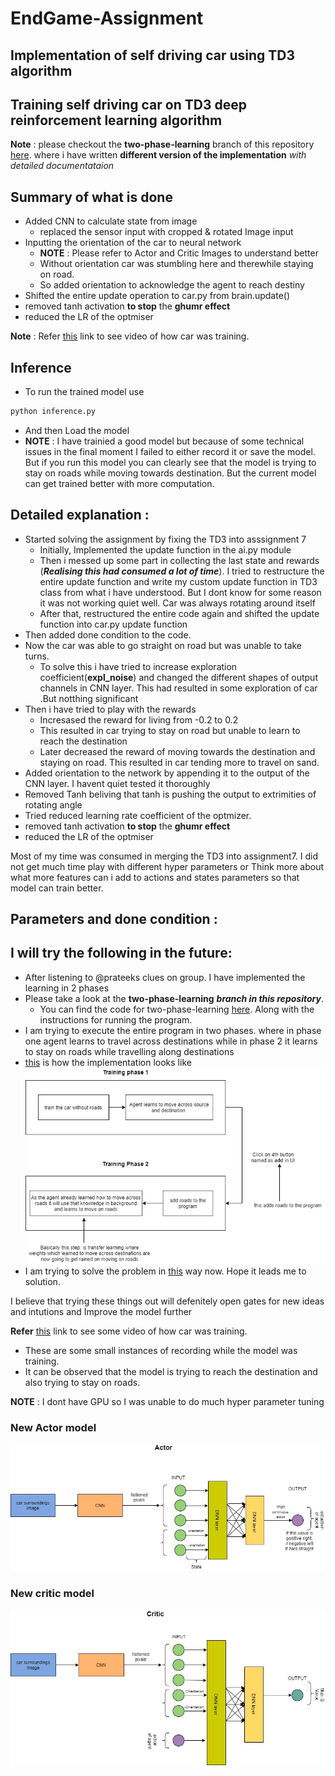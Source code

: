 # EndGame-Assignment

## Implementation of self driving car using TD3 algorithm

## Training self driving car on TD3 deep reinforcement learning algorithm 

__Note__ :  please checkout the __two-phase-learning__ branch of this repository [here](https://github.com/abhilashreddyy/EndGame-Assignment/tree/two-phase-learning). where i have written __different version of the implementation__ _with detailed documentataion_
## Summary of what is done 
- Added CNN to calculate state from image
    - replaced the sensor input with cropped & rotated Image input
- Inputting the orientation of the car to neural network
    - __NOTE__ : Please refer to Actor and Critic Images to understand better
    - Without orientation car was stumbling here and therewhile staying on road. 
    - So added orientation to acknowledge the agent to reach destiny
- Shifted the entire update operation to car.py from brain.update()
- removed tanh activation __to stop__ the __ghumr effect__
- reduced the LR of the optmiser

__Note__ : Refer [this](https://youtu.be/A6wUZMdBIzE) link to see video of how car was training.

## Inference
- To run the trained model use
``` sh
python inference.py
```
- And then Load the model
- __NOTE__ : I have trainied a good model but because of some technical issues in the final moment I failed to either record it or save the model. But if you run this model you can clearly see that the model is trying to stay on roads while moving towards destination. But the current model can get trained better with more computation.

## Detailed explanation :
- Started solving the assignment by fixing the TD3 into asssignment 7 
    - Initially, Implemented the update function in the ai.py module
    - Then i messed up some part in collecting the last state and rewards (___Realising this had consumed a lot of time___). I tried to restructure the entire update function and write my custom update function in TD3 class from what i have understood. But I dont know for some reason it was not working quiet well. Car was always rotating around itself
    - After that, restructured the entire code again and shifted the update function into car.py update function
- Then added done condition to the code. 
- Now the car was able to go straight on road but was unable to take turns.
    - To solve this i have tried to increase exploration coefficient(__expl_noise__) and changed the different shapes of output channels in CNN layer. This had resulted in some exploration of car .But notthing significant
- Then i have tried to play with the rewards
    - Incresased the reward for living from -0.2 to 0.2
    - This resulted in car trying to stay on road but unable to learn to reach the destination
    - Later decreased the reward of moving towards the destination and staying on road. This resulted in car tending more to travel on sand. 
- Added orientation to the network by appending it to the output of the CNN layer. I havent quiet tested it thoroughly
- Removed Tanh beliving that tanh is pushing the output to extrimities of rotating angle
- Tried reduced learning rate coefficient of the optmizer.
- removed tanh activation __to stop__ the __ghumr effect__
- reduced the LR of the optmiser

Most of my time was consumed in merging the TD3 into assignment7. I did not get much time play with different hyper parameters or Think more about what more features can i add to actions and states parameters so that model can train better. 

## Parameters and done condition :



## I will try the following in the future:
- After listening to @prateeks clues on group. I have implemented the learning in 2 phases
- Please take a look at the __two-phase-learning__ ___branch in this repository___. 
    - You can find the code for two-phase-learning [here](https://github.com/abhilashreddyy/EndGame-Assignment/tree/two-phase-learning). Along with the instructions for running the program. 
- I am trying to execute the entire program in two phases. where in phase one agent learns to travel across destinations while in phase 2 it learns to stay on roads while travelling along destinations
- [this](https://github.com/abhilashreddyy/EndGame-Assignment/tree/two-phase-learning) is how the implementation looks like
![two-phase-training](image_pres/training_flow.png)
- I am trying to solve the problem in [this](https://github.com/abhilashreddyy/EndGame-Assignment/tree/two-phase-learning) way now. Hope it leads me to solution.


I believe that trying these things out will defenitely open gates for new ideas and intutions and Improve the model further







__Refer__ [this](https://youtu.be/A6wUZMdBIzE) link to see some video of how car was training.
- These are some small instances of recording while the model was training.
- It can be observed that the model is trying to reach the destination and also trying to stay on roads.


__NOTE__ : I dont have GPU so I was unable to do much hyper parameter tuning
 
 ### New Actor model
 ![actor](image_pres/final_actor.jpg)
 
 ### New critic model
 ![critic](image_pres/final_critic.jpg)
